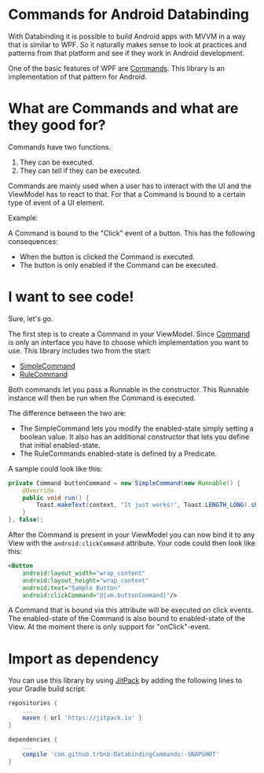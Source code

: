 # Commands for Android Databinding

With Databinding it is possible to build Android apps with MVVM in a way that is similar to WPF. So it naturally makes sense to look at practices and patterns from that platform and see if they work in Android development.

One of the basic features of WPF are [Commands](https://msdn.microsoft.com/en-us/library/ms752308(v=vs.110).aspx).
This library is an implementation of that pattern for Android.

# What are Commands and what are they good for?

Commands have two functions.

1. They can be executed.
2. They can tell if they can be executed.

Commands are mainly used when a user has to interact with the UI and the ViewModel has to react to that. For that a Command is bound to a certain type of event of a UI element.

Example:

A Command is bound to the "Click" event of a button. This has the following consequences:

- When the button is clicked the Command is executed.
- The button is only enabled if the Command can be executed.

# I want to see code!

Sure, let's go.

The first step is to create a Command in your ViewModel. Since [Command](https://github.com/trbnb/DatabindingCommands/blob/master/library/src/main/java/de/trbnb/databindingcommands/command/Command.java) is only an interface you have to choose which implementation you want to use. This library includes two from the start:
  - [SimpleCommand](https://github.com/trbnb/DatabindingCommands/blob/master/library/src/main/java/de/trbnb/databindingcommands/command/SimpleCommand.java)
  - [RuleCommand](https://github.com/trbnb/DatabindingCommands/blob/master/library/src/main/java/de/trbnb/databindingcommands/command/RuleCommand.java)

Both commands let you pass a Runnable in the constructor.
This Runnable instance will then be run when the Command is executed.

The difference between the two are:
- The SimpleCommand lets you modify the enabled-state simply setting a boolean value. It also has an additional constructor that lets you define that initial enabled-state.
- The RuleCommands enabled-state is defined by a Predicate.

A sample could look like this:

```java
private Command buttonCommand = new SimpleCommand(new Runnable() {
    @Override
    public void run() {
        Toast.makeText(context, "It just works!", Toast.LENGTH_LONG).show();
    }
}, false);
```

After the Command is present in your ViewModel you can now bind it to any View with the `android:clickCommand` attribute. Your code could then look like this:

```xml
<Button
    android:layout_width="wrap_content"
    android:layout_height="wrap_content"
    android:text="Sample Button"
    android:clickCommand="@{vm.buttonCommand}"/>
```

A Command that is bound via this attribute will be executed on click events. The enabled-state of the Command is also bound to enabled-state of the View. At the moment there is only support for "onClick"-event.

# Import as dependency

You can use this library by using [JitPack](https://jitpack.io/) by adding the following lines to your Gradle build script.

```gradle
repositories {
    ...
    maven { url 'https://jitpack.io' }
}

dependencies {
    ...
    compile 'com.github.trbnb:DatabindingCommands:-SNAPSHOT'
}
```
